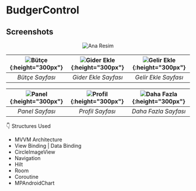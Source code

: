 # BudgerControl

## Screenshots

<p align="center">
  <img src="https://github.com/Bekir-Caglar/BudgetControl/assets/84410423/1894d038-8394-4f13-bb6e-45496673983d" alt="Ana Resim">
</p>

| ![Bütçe](https://github.com/Bekir-Caglar/BudgetControl/assets/84410423/c98ce1f3-8641-46dd-abd9-25b3f2f56686){:height="300px"} | ![Gider Ekle](https://github.com/Bekir-Caglar/BudgetControl/assets/84410423/68b8d3e8-f27f-4614-97c2-ea710b89c05e){:height="300px"} | ![Gelir Ekle](https://github.com/Bekir-Caglar/BudgetControl/assets/84410423/64bfa06b-a076-4d95-afbb-2beb4025afea){:height="300px"} |
|:---:|:---:|:---:|
| *Bütçe Sayfası* | *Gider Ekle Sayfası* | *Gelir Ekle Sayfası* |

| ![Panel](https://github.com/Bekir-Caglar/BudgetControl/assets/84410423/0d523f11-7f09-49d4-bd65-e35bb6ef524b){:height="300px"} | ![Profil](https://github.com/Bekir-Caglar/BudgetControl/assets/84410423/f39edcaf-3b19-4809-aefe-ed43929a11230){:height="300px"} | ![Daha Fazla](https://github.com/Bekir-Caglar/BudgetControl/assets/84410423/7b940285-718e-4d18-93f0-38d79977bb68){:height="300px"} |
|:---:|:---:|:---:|
| *Panel Sayfası* | *Profil Sayfası* | *Daha Fazla Sayfası* |



👇 Structures Used
- MVVM Architecture
- View Binding | Data Binding
- CircleImageView
- Navigation
- Hilt
- Room
- Coroutine
- MPAndroidChart

